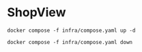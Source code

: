 # ShopView

```shell
docker compose -f infra/compose.yaml up -d
```

```shell
docker compose -f infra/compose.yaml down
```
